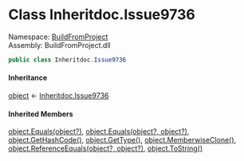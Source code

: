 ﻿# <a id="BuildFromProject_Inheritdoc_Issue9736"></a> Class Inheritdoc.Issue9736

Namespace: [BuildFromProject](BuildFromProject.md)  
Assembly: BuildFromProject.dll  

```csharp
public class Inheritdoc.Issue9736
```

#### Inheritance

[object](https://learn.microsoft.com/dotnet/api/system.object) ← 
[Inheritdoc.Issue9736](BuildFromProject.Inheritdoc.Issue9736.md)

#### Inherited Members

[object.Equals\(object?\)](https://learn.microsoft.com/dotnet/api/system.object.equals\#system\-object\-equals\(system\-object\)), 
[object.Equals\(object?, object?\)](https://learn.microsoft.com/dotnet/api/system.object.equals\#system\-object\-equals\(system\-object\-system\-object\)), 
[object.GetHashCode\(\)](https://learn.microsoft.com/dotnet/api/system.object.gethashcode), 
[object.GetType\(\)](https://learn.microsoft.com/dotnet/api/system.object.gettype), 
[object.MemberwiseClone\(\)](https://learn.microsoft.com/dotnet/api/system.object.memberwiseclone), 
[object.ReferenceEquals\(object?, object?\)](https://learn.microsoft.com/dotnet/api/system.object.referenceequals), 
[object.ToString\(\)](https://learn.microsoft.com/dotnet/api/system.object.tostring)

